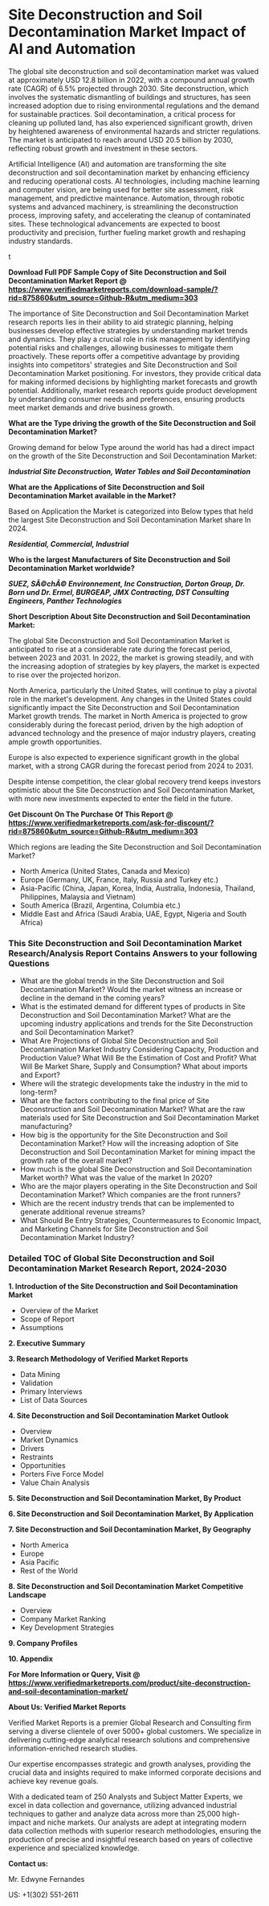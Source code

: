 <meta name="title" content="Global Site Deconstruction and Soil Decontamination Market Impact of AI and Automation"><meta name="description" content="The global site deconstruction and soil decontamination market was valued at approximately USD 12.8 billion in 2022, with a compound annual growth rate (CAGR) of 6.5% "><meta name="title" content="Site Deconstruction and Soil Decontamination Market Size, Share, Scope, Trends, Growth, Opportunities, Analysis, Forecast"><h1>Site Deconstruction and Soil Decontamination Market Impact of AI and Automation</h1><p>The global site deconstruction and soil decontamination market was valued at approximately USD 12.8 billion in 2022, with a compound annual growth rate (CAGR) of 6.5% projected through 2030. Site deconstruction, which involves the systematic dismantling of buildings and structures, has seen increased adoption due to rising environmental regulations and the demand for sustainable practices. Soil decontamination, a critical process for cleaning up polluted land, has also experienced significant growth, driven by heightened awareness of environmental hazards and stricter regulations. The market is anticipated to reach around USD 20.5 billion by 2030, reflecting robust growth and investment in these sectors.</p><p>Artificial Intelligence (AI) and automation are transforming the site deconstruction and soil decontamination market by enhancing efficiency and reducing operational costs. AI technologies, including machine learning and computer vision, are being used for better site assessment, risk management, and predictive maintenance. Automation, through robotic systems and advanced machinery, is streamlining the deconstruction process, improving safety, and accelerating the cleanup of contaminated sites. These technological advancements are expected to boost productivity and precision, further fueling market growth and reshaping industry standards.</p>t</p><p id="" class=""><strong>Download Full PDF Sample Copy of Site Deconstruction and Soil Decontamination Market Report @ <a href="https://www.verifiedmarketreports.com/download-sample/?rid=875860&utm_source=Github-R&utm_medium=303" target="_blank">https://www.verifiedmarketreports.com/download-sample/?rid=875860&utm_source=Github-R&utm_medium=303</a></strong></p><p>The importance of&nbsp;Site Deconstruction and Soil Decontamination Market research reports lies in their ability to aid strategic planning, helping businesses develop effective strategies by understanding market trends and dynamics. They play a crucial role in risk management by identifying potential risks and challenges, allowing businesses to mitigate them proactively. These reports offer a competitive advantage by providing insights into competitors' strategies and Site Deconstruction and Soil Decontamination Market positioning. For investors, they provide critical data for making informed decisions by highlighting market forecasts and growth potential. Additionally, market research reports guide product development by understanding consumer needs and preferences, ensuring products meet market demands and drive business growth.</p><p><strong>What are the&nbsp;Type driving the growth of the Site Deconstruction and Soil Decontamination Market?</strong></p><p id="" class="">Growing demand for below Type around the world has had a direct impact on the growth of the Site Deconstruction and Soil Decontamination Market:</p><em><strong>Industrial Site Deconstruction, Water Tables and Soil Decontamination</strong></em></p><strong>What are the&nbsp;Applications&nbsp;of Site Deconstruction and Soil Decontamination Market available in the Market?</strong></p><p id="" class="">Based on Application the Market is categorized into Below types that held the largest Site Deconstruction and Soil Decontamination Market share In 2024.</p><em><strong>Residential, Commercial, Industrial</strong></em></p><strong>Who is the largest Manufacturers of Site Deconstruction and Soil Decontamination Market worldwide?</strong></p><p><em><strong>SUEZ, SÃ©chÃ© Environnement,  Inc Construction, Dorton Group, Dr. Born und Dr. Ermel, BURGEAP, JMX Contracting, DST Consulting Engineers, Panther Technologies</strong></em></p><p id="" class=""><strong>Short Description About Site Deconstruction and Soil Decontamination Market:</strong></p><p>The global Site Deconstruction and Soil Decontamination Market is anticipated to rise at a considerable rate during the forecast period, between 2023 and 2031. In 2022, the market is growing steadily, and with the increasing adoption of strategies by key players, the market is expected to rise over the projected horizon.</p><p>North America, particularly the United States, will continue to play a pivotal role in the market's development. Any changes in the United States could significantly impact the Site Deconstruction and Soil Decontamination Market growth trends. The market in North America is projected to grow considerably during the forecast period, driven by the high adoption of advanced technology and the presence of major industry players, creating ample growth opportunities.</p><p>Europe is also expected to experience significant growth in the global market, with a strong CAGR during the forecast period from 2024 to 2031.</p><p>Despite intense competition, the clear global recovery trend keeps investors optimistic about the Site Deconstruction and Soil Decontamination Market, with more new investments expected to enter the field in the future.</p><p id="" class=""><strong>Get Discount On The Purchase Of This Report @ <a href="https://www.verifiedmarketreports.com/ask-for-discount/?rid=875860&utm_source=Github-R&utm_medium=303" target="_blank">https://www.verifiedmarketreports.com/ask-for-discount/?rid=875860&utm_source=Github-R&utm_medium=303</a></strong></p>Which regions are leading the Site Deconstruction and Soil Decontamination Market?</p><ul><li>North America (United States, Canada and Mexico)</li><li>Europe (Germany, UK, France, Italy, Russia and Turkey etc.)</li><li>Asia-Pacific (China, Japan, Korea, India, Australia, Indonesia, Thailand, Philippines, Malaysia and Vietnam)</li><li>South America (Brazil, Argentina, Columbia etc.)</li><li>Middle East and Africa (Saudi Arabia, UAE, Egypt, Nigeria and South Africa)</li></ul><h3 id="" class="">This Site Deconstruction and Soil Decontamination Market Research/Analysis Report Contains Answers to your following Questions</h3><ul><li>What are the global trends in the Site Deconstruction and Soil Decontamination Market? Would the market witness an increase or decline in the demand in the coming years?</li><li>What is the estimated demand for different types of products in Site Deconstruction and Soil Decontamination Market? What are the upcoming industry applications and trends for the Site Deconstruction and Soil Decontamination Market?</li><li>What Are Projections of Global Site Deconstruction and Soil Decontamination Market Industry Considering Capacity, Production and Production Value? What Will Be the Estimation of Cost and Profit? What Will Be Market Share, Supply and Consumption? What about imports and Export?</li><li>Where will the strategic developments take the industry in the mid to long-term?</li><li>What are the factors contributing to the final price of Site Deconstruction and Soil Decontamination Market? What are the raw materials used for Site Deconstruction and Soil Decontamination Market manufacturing?</li><li>How big is the opportunity for the Site Deconstruction and Soil Decontamination Market? How will the increasing adoption of Site Deconstruction and Soil Decontamination Market for mining impact the growth rate of the overall market?</li><li>How much is the global Site Deconstruction and Soil Decontamination Market worth? What was the value of the market In 2020?</li><li>Who are the major players operating in the Site Deconstruction and Soil Decontamination Market? Which companies are the front runners?</li><li>Which are the recent industry trends that can be implemented to generate additional revenue streams?</li><li>What Should Be Entry Strategies, Countermeasures to Economic Impact, and Marketing Channels for Site Deconstruction and Soil Decontamination Market Industry?</li></ul><h3 id="" class="">Detailed TOC of Global Site Deconstruction and Soil Decontamination Market Research Report, 2024-2030</h3><p id="" class=""><strong>1. Introduction of the Site Deconstruction and Soil Decontamination Market</strong></p><ul><li>Overview of the Market</li><li>Scope of Report</li><li>Assumptions</li></ul><p id="" class=""><strong>2. Executive Summary</strong></p><p id="" class=""><strong>3. Research Methodology of Verified Market Reports</strong></p><ul><li>Data Mining</li><li>Validation</li><li>Primary Interviews</li><li>List of Data Sources</li></ul><p id="" class=""><strong>4. Site Deconstruction and Soil Decontamination Market Outlook</strong></p><ul><li>Overview</li><li>Market Dynamics</li><li>Drivers</li><li>Restraints</li><li>Opportunities</li><li>Porters Five Force Model</li><li>Value Chain Analysis</li></ul><p id="" class=""><strong>5. Site Deconstruction and Soil Decontamination Market, By Product</strong></p><p id="" class=""><strong>6. Site Deconstruction and Soil Decontamination Market, By Application</strong></p><p id="" class=""><strong>7. Site Deconstruction and Soil Decontamination Market, By Geography</strong></p><ul><li>North America</li><li>Europe</li><li>Asia Pacific</li><li>Rest of the World</li></ul><p id="" class=""><strong>8. Site Deconstruction and Soil Decontamination Market Competitive Landscape</strong></p><ul><li>Overview</li><li>Company Market Ranking</li><li>Key Development Strategies</li></ul><p id="" class=""><strong>9. Company Profiles</strong></p><p id="" class=""><strong>10. Appendix</strong></p><p id="" class=""><strong>For More Information or Query, Visit @ <a href="https://www.verifiedmarketreports.com/product/site-deconstruction-and-soil-decontamination-market/" target="_blank">https://www.verifiedmarketreports.com/product/site-deconstruction-and-soil-decontamination-market/</a></strong></p><p id="" class=""><strong>About Us: Verified Market Reports</strong></p><p id="" class="">Verified Market Reports is a premier Global Research and Consulting firm serving a diverse clientele of over 5000+ global customers. We specialize in delivering cutting-edge analytical research solutions and comprehensive information-enriched research studies.</p><p id="" class="">Our expertise encompasses strategic and growth analyses, providing the crucial data and insights required to make informed corporate decisions and achieve key revenue goals.</p><p id="" class="">With a dedicated team of 250 Analysts and Subject Matter Experts, we excel in data collection and governance, utilizing advanced industrial techniques to gather and analyze data across more than 25,000 high-impact and niche markets. Our analysts are adept at integrating modern data collection methods with superior research methodologies, ensuring the production of precise and insightful research based on years of collective experience and specialized knowledge.</p><p id="" class=""><strong>Contact us:</strong></p><p id="" class="">Mr. Edwyne Fernandes</p><p id="" class="">US: +1(302) 551-2611</p>